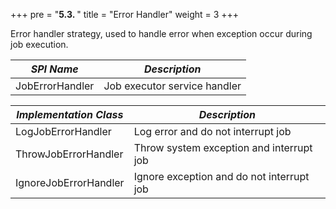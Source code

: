 +++
pre = "<b>5.3. </b>"
title = "Error Handler"
weight = 3
+++

Error handler strategy, used to handle error when exception occur during job execution.

| *SPI Name*             | *Description*                             |
| ---------------------- | ----------------------------------------- |
| JobErrorHandler        | Job executor service handler              |

| *Implementation Class* | *Description*                             |
| ---------------------- | ----------------------------------------- |
| LogJobErrorHandler     | Log error and do not interrupt job        |
| ThrowJobErrorHandler   | Throw system exception and interrupt job  |
| IgnoreJobErrorHandler  | Ignore exception and do not interrupt job |
